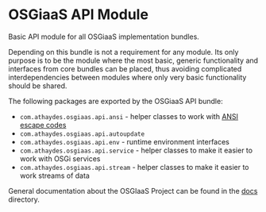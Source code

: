 # OSGiaaS API Module

Basic API module for all OSGiaaS implementation bundles.

Depending on this bundle is not a requirement for any module. Its only purpose is to be the module where the most
basic, generic functionality and interfaces from core bundles can be placed, thus avoiding complicated interdependencies
between modules where only very basic functionality should be shared.

The following packages are exported by the OSGiaaS API bundle:

* `com.athaydes.osgiaas.api.ansi` - helper classes to work with
  [ANSI escape codes](https://en.wikipedia.org/wiki/ANSI_escape_code)
* `com.athaydes.osgiaas.api.autoupdate`
* `com.athaydes.osgiaas.api.env` - runtime environment interfaces
* `com.athaydes.osgiaas.api.service` - helper classes to make it easier to work with OSGi services
* `com.athaydes.osgiaas.api.stream` - helper classes to make it easier to work streams of data

General documentation about the OSGIaaS Project can be found in the [docs](../../../docs/index.md) directory.
